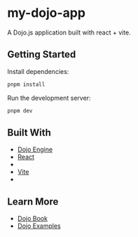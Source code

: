 # my-dojo-app

A Dojo.js application built with react + vite.

## Getting Started

Install dependencies:
```bash
pnpm install
```

Run the development server:
```bash
pnpm dev
```

## Built With

- [Dojo Engine](https://www.dojoengine.org/)
- [React](https://react.dev/)
- 
- [Vite](https://vitejs.dev/)
- 

## Learn More

- [Dojo Book](https://book.dojoengine.org/)
- [Dojo Examples](https://github.com/dojoengine/dojo.js/tree/main/examples)